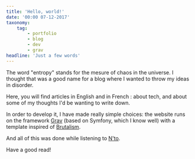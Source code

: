 ```yaml
---
title: 'Hello, world!'
date: '00:00 07-12-2017'
taxonomy:
    tag:
        - portfolio
        - blog
        - dev
        - grav
headline: 'Just a few words'
---
```


The word "entropy" stands for the mesure of chaos in the universe. I thought that was a good name for a blog where I wanted to throw my ideas in disorder.

Here, you will find articles in English and in French : about tech, and about some of my thoughts I'd be wanting to write down.

In order to develop it, I have made really simple choices: the website runs on the framework [Grav](http://getgrav.org?target=_blank) (based on Symfony, which I know well)
with a template inspired of [Brutalism](https://www.uxbrutalism.com/?target=_blank).

And all of this was done while listening to [N'to](https://www.youtube.com/watch?v=smIafjm7Ecs?target=_blank).

Have a good read!
